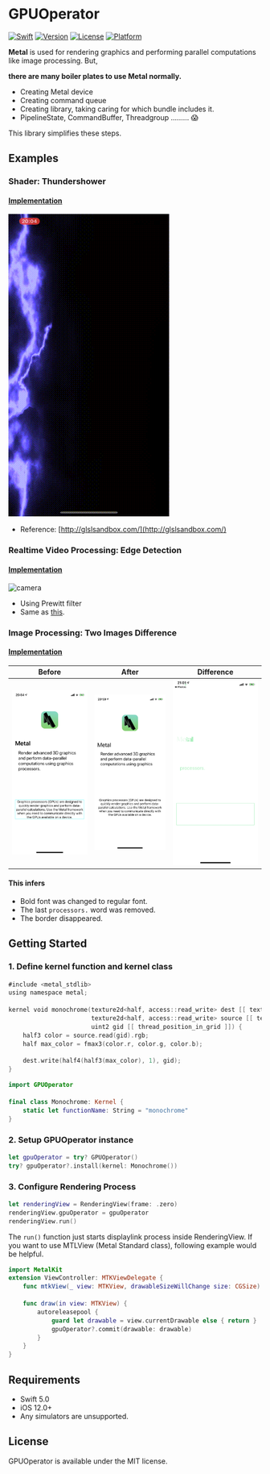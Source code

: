 # GPUOperator

[![Swift](https://img.shields.io/badge/language-Swift5-orange.svg)](https://developer.apple.com/swift)
[![Version](https://img.shields.io/cocoapods/v/GPUOperator.svg?style=flat)](https://cocoapods.org/pods/GPUOperator)
[![License](https://img.shields.io/cocoapods/l/GPUOperator.svg?style=flat)](https://cocoapods.org/pods/GPUOperator)
[![Platform](https://img.shields.io/cocoapods/p/GPUOperator.svg?style=flat)](https://cocoapods.org/pods/GPUOperator)

**Metal** is used for rendering graphics and performing parallel computations like image processing. But, 

**there are many boiler plates to use Metal normally.**
- Creating Metal device
- Creating command queue
- Creating library, taking caring for which bundle includes it.
- PipelineState, CommandBuffer, Threadgroup ......... :scream:

This library simplifies these steps.

## Examples

### Shader: Thundershower 
#### [Implementation](https://github.com/horita-yuya/GPUOperator/blob/master/Example/Example/Thundershower/ThundershowerViewController.swift)

![thundershower](Resources/thundershower.gif)

- Reference: [http://glslsandbox.com/](http://glslsandbox.com/)

### Realtime Video Processing: Edge Detection
#### [Implementation](https://github.com/horita-yuya/GPUOperator/blob/master/Example/Example/Camera/CameraViewController.swift)

![camera](Resources/camera.gif)

- Using Prewitt filter
- Same as [this](https://github.com/horita-yuya/SwiftImageProcessor/blob/master/SwiftImageProcessor/Shader/Edge/prewitt.metal).

### Image Processing: Two Images Difference
#### [Implementation](https://github.com/horita-yuya/GPUOperator/blob/master/Example/Example/ImageDifference/ImageDifferenceViewController.swift)

|Before|After|Difference|
|---|---|---|
|![](Resources/before.png)|![](Resources/after.png)|![](Resources/difference.png)

#### This infers
- Bold font was changed to regular font.
- The last `processors.` word was removed.
- The border disappeared.

## Getting Started
### 1. Define kernel function and kernel class
```swift
#include <metal_stdlib>
using namespace metal;

kernel void monochrome(texture2d<half, access::read_write> dest [[ texture(0) ]],
                       texture2d<half, access::read_write> source [[ texture(1) ]],
                       uint2 gid [[ thread_position_in_grid ]]) {
    half3 color = source.read(gid).rgb;
    half max_color = fmax3(color.r, color.g, color.b);

    dest.write(half4(half3(max_color), 1), gid);
}
```

```swift
import GPUOperator

final class Monochrome: Kernel {
    static let functionName: String = "monochrome"
}
```

### 2. Setup GPUOperator instance
```swift
let gpuOperator = try? GPUOperator()
try? gpuOperator?.install(kernel: Monochrome())
```

### 3. Configure Rendering Process
```swift
let renderingView = RenderingView(frame: .zero)
renderingView.gpuOperator = gpuOperator
renderingView.run()
```

The `run()` function just starts displaylink process inside RenderingView. 
If you want to use MTLView (Metal Standard class), following example would be helpful.
```swift
import MetalKit
extension ViewController: MTKViewDelegate {
    func mtkView(_ view: MTKView, drawableSizeWillChange size: CGSize) {}

    func draw(in view: MTKView) {
        autoreleasepool {
            guard let drawable = view.currentDrawable else { return }
            gpuOperator?.commit(drawable: drawable)
        }
    }
}
```

## Requirements
- Swift 5.0
- iOS 12.0+
- Any simulators are unsupported.

## License

GPUOperator is available under the MIT license.
